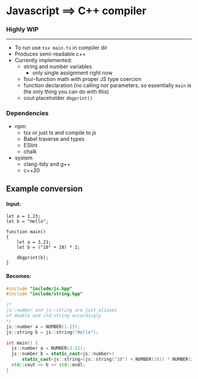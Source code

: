 # Javascript ==> C++ compiler
### Highly WIP
---
* To run use `tsx main.ts` in compiler dir
* Produces semi-readable c++
* Currently implemented:
    * string and number variables
        * only single assignment right now
    * four-function math with proper JS type coercion
    * function declaration (no calling nor parameters, so essentially `main` is the only thing you can do with this)
    * cout placeholder `dbgprint()`

### Dependencies
* npm
    * tsx or just ts and compile to js
    * Babel traverse and types
    * ESlint
    * chalk
* system
    * clang-tidy and g++
    * c++20


## Example conversion
#### Input:
```JS
let a = 1.23;
let b = "Hello";

function main()
{
    let a = 3.21;
    let b = ("10" + 10) * 2;

    dbgprint(b);
}
```
#### Becomes:
```C++
#include "include/js.hpp"
#include "include/string.hpp"

/* 
js::number and js::string are just aliases
of double and std:string accordingly
*/
js::number a = NUMBER(1.23);
js::string b = js::string("Hello");

int main() {
  js::number a = NUMBER(3.21);
  js::number b = static_cast<js::number>(
      static_cast<js::string>(js::string("10") + NUMBER(10)) * NUMBER(2));
  std::cout << b << std::endl;
}
```
